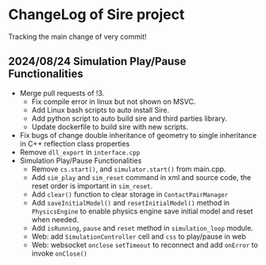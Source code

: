 # ChangeLog of Sire project

Tracking the main change of very commit!

## 2024/08/24 Simulation Play/Pause Functionalities

* Merge pull requests of !3.
  * Fix compile error in linux but not shown on MSVC.
  * Add Linux bash scripts to auto install Sire.
  * Add python script to auto build sire and third parties library.
  * Update dockerfile to build sire with new scripts.
* Fix bugs of change double inheritance of geometry to single inheritance in C++ reflection class properties
* Remove `dll_export` in `interface.cpp`
* Simulation Play/Pause Functionalities
  * Remove `cs.start()`, and `simulator.start()` from main.cpp.
  * Add `sim_play` and `sim_reset` command in xml and source code, the reset order is important in `sim_reset`.
  * Add `clear()` function to clear storage in `ContactPairManager`
  * Add `saveInitialModel()` and `resetInitialModel()` method in `PhysicsEngine` to enable physics engine save initial model and reset  when needed.
  * Add `isRunning`, `pause` and `reset` method in `simulation_loop` module.
  * Web: add `SimulationController` cell and `css` to play/pause in web
  * Web: websocket `onclose` `setTimeout` to reconnect and add `onError` to invoke `onClose()`
